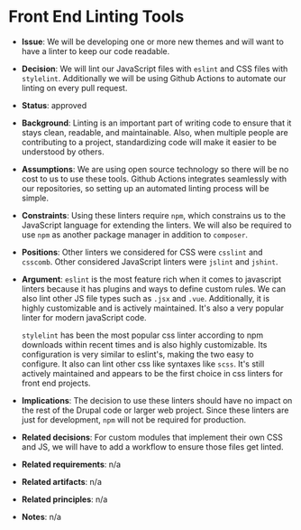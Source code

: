 # Front End Linting Tools

- **Issue**: We will be developing one or more new themes and will want to have a linter to keep our code readable.

- **Decision**: We will lint our JavaScript files with `eslint` and CSS files with `stylelint`. Additionally we will be using Github Actions to automate our linting on every pull request.

- **Status**: approved

- **Background**: Linting is an important part of writing code to ensure that it stays clean, readable, and maintainable. Also, when multiple people are contributing to a project, standardizing code will make it easier to be understood by others.

- **Assumptions**: We are using open source technology so there will be no cost to us to use these tools. Github Actions integrates seamlessly with our repositories, so setting up an automated linting process will be simple.

- **Constraints**: Using these linters require `npm`, which constrains us to the JavaScript language for extending the linters. We will also be required to use `npm` as another package manager in addition to `composer`.

- **Positions**:  Other linters we considered for CSS were `csslint` and `csscomb`. Other considered JavaScript linters were `jslint` and `jshint`.

- **Argument**: `eslint` is the most feature rich when it comes to javascript linters because it has plugins and ways to define custom rules. We can also lint other JS file types such as `.jsx` and `.vue`. Additionally, it is highly customizable and is actively maintained. It's also a very popular linter for modern javaScript code.  

  `stylelint` has been the most popular css linter according to npm downloads within recent times and is also highly customizable. Its configuration is very similar to eslint's, making the two easy to configure. It also can lint other css like syntaxes like `scss`. It's still actively maintained and appears to be the first choice in css linters for front end projects. 

- **Implications**: The decision to use these linters should have no impact on the rest of the Drupal code or larger web project. Since these linters are just for development, `npm` will not be required for production.

- **Related decisions**: For custom modules that implement their own CSS and JS, we will have to add a workflow to ensure those files get linted.

- **Related requirements**: n/a

- **Related artifacts**: n/a

- **Related principles**: n/a

- **Notes**: n/a
